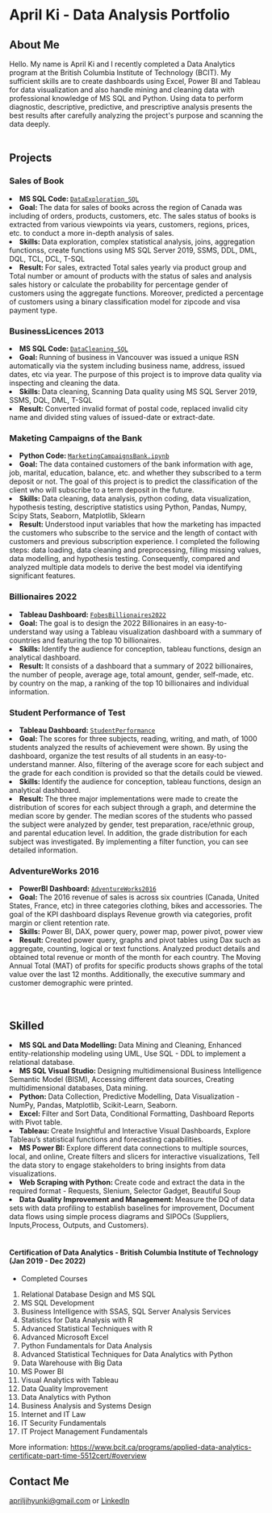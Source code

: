 # April Ki - Data Analysis Portfolio

## About Me
Hello. My name is April Ki and I recently completed a Data Analytics program at the British Columbia Institute of Technology (BCIT). 
My sufficient skills are to create dashboards using Excel, Power BI and Tableau for data visualization and also handle mining and cleaning data with professional knowledge of MS SQL and Python. Using data to perform diagnostic, descriptive, predictive, and prescriptive analysis presents the best results after carefully analyzing the project's purpose and scanning the data deeply.
</br></br>

## Projects

### Sales of Book 
<li><strong>MS SQL Code: </strong><a href="https://github.com/AprilKi/DataAnalysisPortfolio/blob/main/DataExplorationSQL">
<code>DataExploration_SQL</code></a></li>
<li><strong>Goal: </strong> The data for sales of books across the region of Canada was including of orders, products, customers, etc. The sales status of books is extracted from various viewpoints via years, customers, regions, prices, etc. to conduct a more in-depth analysis of sales.</li>
<li><strong>Skills: </strong> Data exploration, complex statistical analysis, joins, aggregation functionss, create functions using MS SQL Server 2019, SSMS, DDL, DML, DQL, TCL, DCL, T-SQL</li>
<li><strong>Result: </strong> For sales, extracted Total sales yearly via product group and Total number or amount of products with the status of sales and analysis sales history or calculate the probability for percentage gender of customers using the aggregate functions. Moreover, predicted a percentage of customers using a binary classification model for zipcode and visa payment type.</li>


### BusinessLicences 2013
<li><strong>MS SQL Code: </strong><a href="https://github.com/AprilKi/DataAnalysisPortfolio/blob/main/DataCleaningSQL.sql">
<code>DataCleaning_SQL</code></a></li>
<li><strong>Goal: </strong> Running of business in Vancouver was issued a unique RSN automatically via the system including business name, address, issued dates, etc via year. The purpose of this project is to improve data quality via inspecting and cleaning the data.</li>
<li><strong>Skills: </strong> Data cleaning, Scanning Data quality using MS SQL Server 2019, SSMS, DQL, DML, T-SQL</li>
<li><strong>Result: </strong> Converted invalid format of postal code, replaced invalid city name and divided sting values of issued-date or extract-date.</li>


### Maketing Campaigns of the Bank 
<li><strong>Python Code: </strong><a href="https://github.com/AprilKi/Data_Analysis_Portfolio/blob/main/MarketingCampaignsBank.ipynb"><code>MarketingCampaignsBank.ipynb</code></a></li>
<li><strong>Goal: </strong>The data contained customers of the bank information with age, job, marital, education, balance, etc. and whether they subscribed to a term deposit or not. The goal of this project is to predict the classification of the client who will subscribe to a term deposit in the future.</li>
<li><strong>Skills: </strong> Data cleaning, data analysis, python coding, data visualization, hypothesis testing, descriptive statistics using Python, Pandas, Numpy, Scipy Stats, Seaborn, Matplotlib, Sklearn</li>
<li><strong>Result: </strong> Understood input variables that how the marketing has impacted the customers who subscribe to the service and the length of contact with customers and previous subscription experience. I completed the following steps: data loading, data cleaning and preprocessing, filling missing values, data modelling, and hypothesis testing. Consequently, compared and analyzed multiple data models to derive the best model via identifying significant features. </li>


### Billionaires 2022
<li><strong>Tableau Dashboard: </strong><a href="https://public.tableau.com/app/profile/jihyun.ki4896/viz/BILLIONAIRES2022/FobesBillionaires2022"><code>FobesBillionaires2022</code></a></li>
<li><strong>Goal: </strong> The goal is to design the 2022 Billionaires in an easy-to-understand way using a Tableau visualization dashboard with a summary of countries and featuring the top 10 billionaires.</li>
<li><strong>Skills: </strong> Identify the audience for conception, tableau functions, design an analytical dashboard.</li>
<li><strong>Result: </strong> It consists of a dashboard that a summary of 2022 billionaires, the number of people, average age, total amount, gender, self-made, etc. by country on the map, a ranking of the top 10 billionaires and individual information.</li>


### Student Performance of Test
<li><strong>Tableau Dashboard: </strong><a href="https://public.tableau.com/app/profile/jihyun.ki4896/viz/StudentPerfomance_16594734536610/Student"><code>StudentPerformance</code></a></li>
<li><strong>Goal: </strong>The scores for three subjects, reading, writing, and math, of 1000 students analyzed the results of achievement were shown. By using the dashboard, organize the test results of all students in an easy-to-understand manner. Also, filtering of the average score for each subject and the grade for each condition is provided so that the details could be viewed.</li>
<li><strong>Skills: </strong> Identify the audience for conception, tableau functions, design an analytical dashboard.</li>
<li><strong>Result: </strong> The three major implementations were made to create the distribution of scores for each subject through a graph, and determine the median score by gender. The median scores of the students who passed the subject were analyzed by gender, test preparation, race/ethnic group, and parental education level. In addition, the grade distribution for each subject was investigated. By implementing a filter function, you can see detailed information.</li>


### AdventureWorks 2016 
<li><strong>PowerBI Dashboard: </strong><a href="https://github.com/AprilKi/DataAnalysisPortfolio/blob/main/AdventureWorksPowerBI.pdf">
<code>AdventureWorks2016</code></a></li>
<li><strong>Goal: </strong> The 2016 revenue of sales is across six countries (Canada, United States, France, etc) in three categories clothing, bikes and accessories. The goal of the KPI dashboard displays Revenue growth via categories, profit margin or client retention rate.</li>
<li><strong>Skills: </strong> Power BI, DAX, power query, power map, power pivot, power view</li>
<li><strong>Result: </strong> Created power query, graphs and pivot tables using Dax such as aggregate, counting, logical or text functions. Analyzed product details and obtained total revenue or month of the month for each country. The Moving Annual Total (MAT) of profits for specific products shows graphs of the total value over the last 12 months. Additionally, the executive summary and customer demographic were printed.</li>
</br></br>


## Skilled
<li><strong>MS SQL and Data Modelling: </strong> Data Mining and Cleaning, Enhanced entity-relationship modeling using UML, Use SQL - DDL to implement a relational database. </li>
<li><strong>MS SQL Visual Studio: </strong> Designing multidimensional Business Intelligence Semantic Model (BISM), Accessing different data sources, Creating multidimensional databases, Data mining.</li>
<li><strong>Python: </strong> Data Collection, Predictive Modelling, Data Visualization - NumPy, Pandas, Matplotlib, Scikit-Learn, Seaborn.</li>
<li><strong>Excel: </strong> Filter and Sort Data, Conditional Formatting, Dashboard Reports with Pivot table.</li> 
<li><strong>Tableau: </strong> Create Insightful and Interactive Visual Dashboards, Explore Tableau’s statistical functions and forecasting capabilities.</li>
<li><strong>MS Power BI: </strong> Explore different data connections to multiple sources, local, and online, Create filters and slicers for interactive visualizations, Tell the data story to engage stakeholders to bring insights from data visualizations.</li>
<li><strong>Web Scraping with Python: </strong>  Create code and extract the data in the required format - Requests, Slenium, Selector Gadget, Beautiful Soup</li>
<li><strong>Data Quality Improvement and Management: </strong> Measure the DQ of data sets with data profiling to establish baselines for improvement, Document data flows using simple process diagrams and SIPOCs (Suppliers, Inputs,Process, Outputs, and Customers). </li>

</br> 
 
#### Certification of Data Analytics - British Columbia Institute of Technology (Jan 2019 - Dec 2022)

- Completed Courses
1. Relational Database Design and MS SQL
2. MS SQL Development
3. Business Intelligence with SSAS, SQL Server Analysis Services
4. Statistics for Data Analysis with R
5. Advanced Statistical Techniques with R
6. Advanced Microsoft Excel
7. Python Fundamentals for Data Analysis
8. Advanced Statistical Techniques for Data Analytics with Python
9. Data Warehouse with Big Data
10. MS Power BI
11. Visual Analytics with Tableau
12. Data Quality Improvement
13. Data Analytics with Python
14. Business Analysis and Systems Design
15. Internet and IT Law
16. IT Security Fundamentals
17. IT Project Management Fundamentals

More information: https://www.bcit.ca/programs/applied-data-analytics-certificate-part-time-5512cert/#overview

## Contact Me
apriljihyunki@gmail.com or <a href="https://www.linkedin.com/in/april-ki-a01277138">LinkedIn</a>
